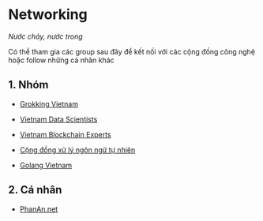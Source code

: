 Networking
======================================
*Nước chảy, nước trong*


Có thể tham gia các group sau đây để kết nối với các cộng đồng công nghệ hoặc follow những cá nhân khác

## 1. Nhóm

- [Grokking Vietnam](https://www.facebook.com/grokking.vietnam/)

- [Vietnam Data Scientists](https://www.facebook.com/groups/vietnam.data.scientists/)

- [Vietnam Blockchain Experts](https://www.facebook.com/groups/vietnam.blockchain.experts)

- [Cộng đồng xử lý ngôn ngữ tự nhiên](https://www.facebook.com/groups/vietnlp/)

- [Golang Vietnam](https://www.facebook.com/golang.org.vn/)

## 2. Cá nhân

- [PhanAn.net](https://phanan.net/)
